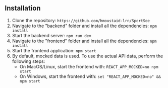 ## Installation

1. Clone the repository: `https://github.com/hmoustaid-lrn/SportSee`
2. Navigate to the "backend" folder and install all the dependencies: `npm install`
3. Start the backend server: `npm run dev`
4. Navigate to the "frontend" folder and install all the dependencies: `npm install`
5. Start the frontend application: `npm start`
6. By default, mocked data is used. To use the actual API data, perform the following steps:
   - On MacOS/Linux, start the frontend with: `REACT_APP_MOCKED=no npm start`
   - On Windows, start the frontend with: `set "REACT_APP_MOCKED=no" && npm start`
